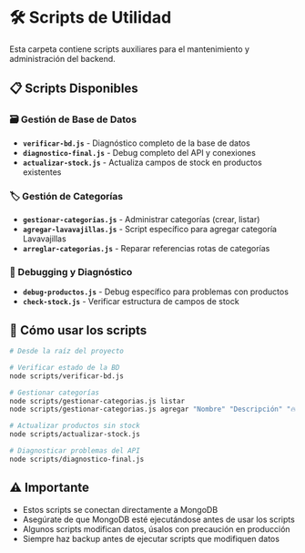 # 🛠️ Scripts de Utilidad

Esta carpeta contiene scripts auxiliares para el mantenimiento y administración del backend.

## 📋 Scripts Disponibles

### 🗃️ Gestión de Base de Datos
- **`verificar-bd.js`** - Diagnóstico completo de la base de datos
- **`diagnostico-final.js`** - Debug completo del API y conexiones
- **`actualizar-stock.js`** - Actualiza campos de stock en productos existentes

### 🏷️ Gestión de Categorías
- **`gestionar-categorias.js`** - Administrar categorías (crear, listar)
- **`agregar-lavavajillas.js`** - Script específico para agregar categoría Lavavajillas
- **`arreglar-categorias.js`** - Reparar referencias rotas de categorías

### 🐛 Debugging y Diagnóstico
- **`debug-productos.js`** - Debug específico para problemas con productos
- **`check-stock.js`** - Verificar estructura de campos de stock

## 🚀 Cómo usar los scripts

```bash
# Desde la raíz del proyecto

# Verificar estado de la BD
node scripts/verificar-bd.js

# Gestionar categorías
node scripts/gestionar-categorias.js listar
node scripts/gestionar-categorias.js agregar "Nombre" "Descripción" "🔥"

# Actualizar productos sin stock
node scripts/actualizar-stock.js

# Diagnosticar problemas del API
node scripts/diagnostico-final.js
```

## ⚠️ Importante

- Estos scripts se conectan directamente a MongoDB
- Asegúrate de que MongoDB esté ejecutándose antes de usar los scripts
- Algunos scripts modifican datos, úsalos con precaución en producción
- Siempre haz backup antes de ejecutar scripts que modifiquen datos

